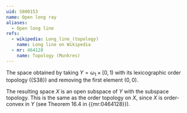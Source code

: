```yaml
---
uid: S000153
name: Open long ray
aliases:
  - Open long line
refs:
  - wikipedia: Long_line_(topology)
    name: Long line on Wikipedia
  - mr: 464128
    name: Topology (Munkres)
---
```


The space obtained by taking $Y=\omega_1 \times [0,1)$ with its lexicographic order topology ({S38}) and removing the first element $(0,0)$.

The resulting space $X$ is an open subspace of $Y$ with the subspace topology.  This is the same as the order topology on $X$, since $X$ is order-convex in $Y$ (see Theorem 16.4 in {{mr:0464128}}).
